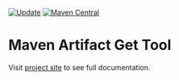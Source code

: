 [![Update](https://github.com/codeteapot/maven-artifact-get/workflows/Update/badge.svg)](https://github.com/codeteapot/maven-artifact-get/actions?query=workflow%3AUpdate)
[![Maven Central](https://img.shields.io/maven-central/v/com.github.codeteapot.tools/maven-artifact-get?label=Maven%20Central)](https://repo1.maven.org/maven2/com/github/codeteapot/tools/maven-artifact-get/)

# Maven Artifact Get Tool

Visit [project site](https://codeteapot.github.io/maven-artifact-get/v0.2.0) to see full
documentation.
